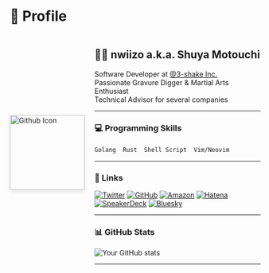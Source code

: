 # 🚀 Profile

<div style="display: flex; align-items: center; padding-bottom: 20px; margin-bottom: 20px;"> <a href="https://github.com/nwiizo" target="\_blank"> <img src="https://github.com/nwiizo.png" alt="Github Icon" style="margin-right: 20px; box-shadow: 0 4px 8px rgba(0,0,0,0.1); transition: transform 0.3s ease-in-out, width 0.3s ease-in-out;" onmouseover="this.style.transform='rotate(360deg)'; this.style.width='200px';" onmouseout="this.style.transform='rotate(0deg)'; this.style.width='150px';" width="150"> </a> <div style="text-align: left;">

## 👨‍💻 nwiizo a.k.a. Shuya Motouchi

Software Developer at [@3-shake Inc.](https://3-shake.com/)  
Passionate Gravure Digger & Martial Arts Enthusiast  
Technical Advisor for several companies

---

### 💻 Programming Skills

`Golang`　`Rust`　`Shell Script`　`Vim/Neovim`

---

### 🔗 Links

[![Twitter](https://img.shields.io/badge/Twitter-%231DA1F2.svg?style=for-the-badge&logo=Twitter&logoColor=white)](https://twitter.com/nwiizo)
[![GitHub](https://img.shields.io/badge/github-%23121011.svg?style=for-the-badge&logo=github&logoColor=white)](https://github.com/nwiizo)
[![Amazon](https://img.shields.io/badge/Amazon-Wishlist-%23FF9900.svg?style=for-the-badge&logo=amazon&logoColor=white)](https://www.amazon.co.jp/registry/wishlist/1R5ZE9A1TGDZJ)
[![Hatena](https://img.shields.io/badge/Hatena-Blog-%23178FCA.svg?style=for-the-badge)](http://syu-m-5151.hatenablog.com/)
[![SpeakerDeck](https://img.shields.io/badge/Speaker-Deck-%23009287.svg?style=for-the-badge)](https://speakerdeck.com/nwiizo)
[![Bluesky](https://img.shields.io/badge/Bluesky-Social-%230285FF.svg?style=for-the-badge)](https://bsky.app/profile/nwiizo.bsky.social)

---

### 📊 GitHub Stats

![Your GitHub stats](https://github-readme-stats.vercel.app/api?username=nwiizo&show_icons=true&theme=radical)

---
